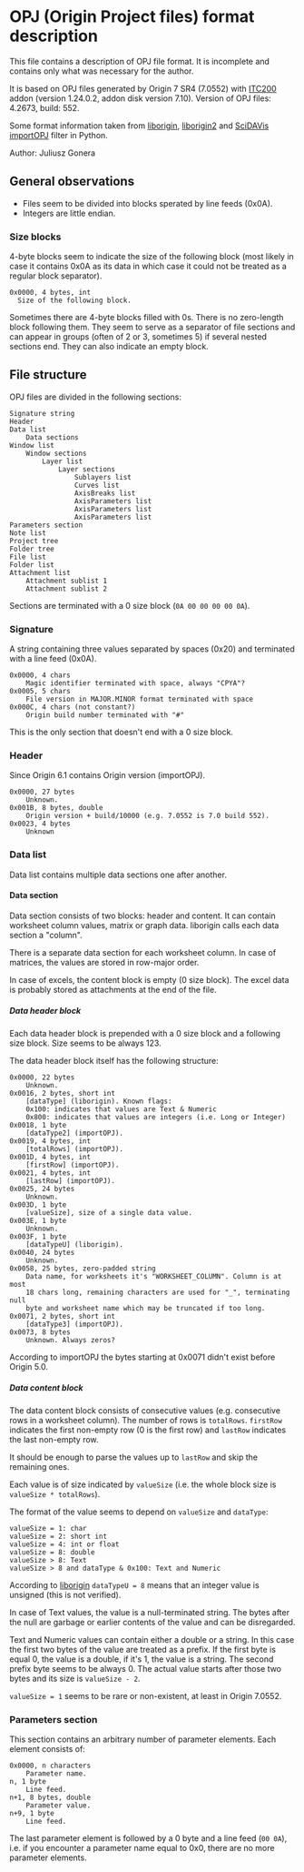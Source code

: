 OPJ (Origin Project files) format description
=============================================

This file contains a description of OPJ file format. It is incomplete
and contains only what was necessary for the author.

It is based on OPJ files generated by Origin 7 SR4 (7.0552) with [ITC200][]
addon (version 1.24.0.2, addon disk version 7.10).
Version of OPJ files: 4.2673, build: 552.

Some format information taken from [liborigin][], [liborigin2][]
and [SciDAVis][] [importOPJ][] filter in Python.

Author: Juliusz Gonera

[ITC200]: http://www.microcal.com/products/itc/itc200.asp
[liborigin]: http://sourceforge.net/projects/liborigin/
[liborigin2]: http://soft.proindependent.com/liborigin2/
[SciDAVis]: http://scidavis.sourceforge.net/
[importOPJ]: https://scidavis.svn.sourceforge.net/svnroot/scidavis/branches/origin_import/importOPJ


General observations
--------------------

* Files seem to be divided into blocks sperated by line feeds (0x0A).
* Integers are little endian.


### Size blocks

4-byte blocks seem to indicate the size of the following block (most likely
in case it contains 0x0A as its data in which case it could not be treated
as a regular block separator).

    0x0000, 4 bytes, int
      Size of the following block.

Sometimes there are 4-byte blocks filled with 0s. There is no zero-length
block following them. They seem to serve as a separator of file sections
and can appear in groups (often of 2 or 3, sometimes 5) if several nested
sections end. They can also indicate an empty block.


File structure
--------------

OPJ files are divided in the following sections:

    Signature string
    Header
    Data list
        Data sections
    Window list
        Window sections
            Layer list
                Layer sections
                    Sublayers list
                    Curves list
                    AxisBreaks list
                    AxisParameters list
                    AxisParameters list
                    AxisParameters list
    Parameters section
    Note list
    Project tree
    Folder tree
    File list
    Folder list
    Attachment list
        Attachment sublist 1
        Attachment sublist 2

Sections are terminated with a 0 size block (`0A 00 00 00 00 0A`).


### Signature

A string containing three values separated by spaces (0x20) and terminated
with a line feed (0x0A).

    0x0000, 4 chars
        Magic identifier terminated with space, always "CPYA"?
    0x0005, 5 chars
        File version in MAJOR.MINOR format terminated with space
    0x000C, 4 chars (not constant?)
        Origin build number terminated with "#"

This is the only section that doesn't end with a 0 size block.


### Header

Since Origin 6.1 contains Origin version (importOPJ).

    0x0000, 27 bytes
        Unknown.
    0x001B, 8 bytes, double
        Origin version + build/10000 (e.g. 7.0552 is 7.0 build 552).
    0x0023, 4 bytes
        Unknown


### Data list

Data list contains multiple data sections one after another.


#### Data section

Data section consists of two blocks: header and content. It can contain
worksheet column values, matrix or graph data. liborigin calls each data
section a "column".

There is a separate data section for each worksheet column. In case of
matrices, the values are stored in row-major order.

In case of excels, the content block is empty (0 size block). The excel data
is probably stored as attachments at the end of the file.


##### Data header block

Each data header block is prepended with a 0 size block and a following size
block. Size seems to be always 123.

The data header block itself has the following structure:

    0x0000, 22 bytes
        Unknown.
    0x0016, 2 bytes, short int
        [dataType] (liborigin). Known flags:
        0x100: indicates that values are Text & Numeric
        0x800: indicates that values are integers (i.e. Long or Integer)
    0x0018, 1 byte
        [dataType2] (importOPJ).
    0x0019, 4 bytes, int
        [totalRows] (importOPJ).
    0x001D, 4 bytes, int
        [firstRow] (importOPJ).
    0x0021, 4 bytes, int
        [lastRow] (importOPJ).
    0x0025, 24 bytes
        Unknown.
    0x003D, 1 byte
        [valueSize], size of a single data value.
    0x003E, 1 byte
        Unknown.
    0x003F, 1 byte
        [dataTypeU] (liborigin).
    0x0040, 24 bytes
        Unknown.
    0x0058, 25 bytes, zero-padded string
        Data name, for worksheets it's "WORKSHEET_COLUMN". Column is at most
        18 chars long, remaining characters are used for "_", terminating null
        byte and worksheet name which may be truncated if too long.
    0x0071, 2 bytes, short int
        [dataType3] (importOPJ).
    0x0073, 8 bytes
        Unknown. Always zeros?

According to importOPJ the bytes starting at 0x0071 didn't exist before
Origin 5.0.


##### Data content block

The data content block consists of consecutive values (e.g. consecutive rows in
a worksheet column). The number of rows is `totalRows`. `firstRow` indicates
the first non-empty row (0 is the first row) and `lastRow` indicates the last
non-empty row.

It should be enough to parse the values up to `lastRow` and skip the remaining
ones.

Each value is of size indicated by `valueSize` (i.e. the whole block size is
`valueSize * totalRows`).

The format of the value seems to depend on `valueSize` and `dataType`:

    valueSize = 1: char
    valueSize = 2: short int
    valueSize = 4: int or float
    valueSize = 8: double
    valueSize > 8: Text
    valueSize > 8 and dataType & 0x100: Text and Numeric

According to [liborigin][] `dataTypeU = 8` means that an integer value is
unsigned (this is not verified).

In case of Text values, the value is a null-terminated string. The bytes after
the null are garbage or earlier contents of the value and can be disregarded.

Text and Numeric values can contain either a double or a string. In this case
the first two bytes of the value are treated as a prefix. If the first byte is
equal 0, the value is a double, if it's 1, the value is a string. The second
prefix byte seems to be always 0. The actual value starts after those two bytes
and its size is `valueSize - 2`.

`valueSize = 1` seems to be rare or non-existent, at least in Origin 7.0552.


### Parameters section

This section contains an arbitrary number of parameter elements. Each element
consists of:

    0x0000, n characters
        Parameter name.
    n, 1 byte
        Line feed.
    n+1, 8 bytes, double
        Parameter value.
    n+9, 1 byte
        Line feed.

The last parameter element is followed by a 0 byte and a line feed (`00 0A`),
i.e. if you encounter a parameter name equal to 0x0, there are no more
parameter elements.
